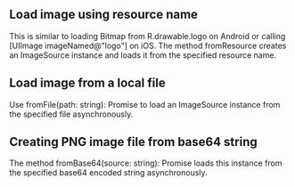 
## Load image using resource name
This is similar to loading Bitmap from R.drawable.logo on Android or calling [UIImage imageNamed@"logo"] on iOS. The method fromResource creates an ImageSource instance and loads it from the specified resource name.
<snippet id='image-source-from-resource'/>
<snippet id='image-source-from-resource-ts'/>

## Load image from a local file
Use fromFile(path: string): Promise<boolean> to load an ImageSource instance from the specified file asynchronously.
<snippet id='image-source-from-local-file'/>
<snippet id='image-source-from-local-file-ts'/>

## Creating PNG image file from base64 string
The method fromBase64(source: string): Promise<boolean> loads this instance from the specified base64 encoded string asynchronously.
<snippet id='image-source-base64'/>
<snippet id='image-source-base64-ts'/>
